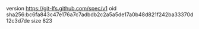 version https://git-lfs.github.com/spec/v1
oid sha256:bc6fa843c47e176a7c7adbdb2c2a5a5de17a0b48d821f242ba33370d12c3d7de
size 823
